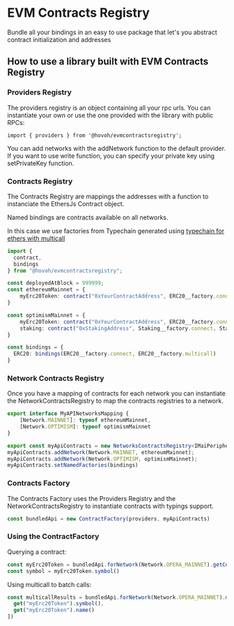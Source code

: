 # EVM Contracts Registry

Bundle all your bindings in an easy to use package that let's you abstract contract initialization and addresses

## How to use a library built with EVM Contracts Registry

### Providers Registry

The providers registry is an object containing all your rpc urls. You can instantiate your own or
use the one provided with the library with public RPCs:

`import { providers } from '@hovoh/evmcontractsregistry';`

You can add networks with the addNetwork function to the default provider.
If you want to use write function, you can specify your private key using setPrivateKey function.

### Contracts Registry

The Contracts Registry are mappings the addresses with a function to instanciate 
the EthersJs Contract object. 

Named bindings are contracts available on all networks.

In this case we use factories from Typechain generated using [typechain for ethers with multicall](https://github.com/HOVOH/TypeChain/tree/master/packages/target-ethers-multicall)

```typescript
import {
  contract,
  bindings
} from "@hovoh/evmcontractsregistry";

const deployedAtBlock = 999999;
const ethereumMainnet = {
    myErc20Token: contract("0xYourContractAddress", ERC20__factory.connect, ERC20__factory.multicall, deployedAtBlock),
}

const optimismMainnet = {
    myErc20Token: contract("0xYourContractAddress", ERC20__factory.connect, ERC20__factory.multicall, deployedAtBlock),
    staking: contract("0xStakingAddress", Staking__factory.connect, Staking__factory.multicall, 10000)
}

const bindings = {
  ERC20: bindings(ERC20__factory.connect, ERC20__factory.multicall)
}
```

### Network Contracts Registry

Once you have a mapping of contracts for each network you can instantiate the NetworkContractsRegistry to map
the contracts registries to a network.
```typescript
export interface MyAPINetworksMapping {
    [Network.MAINNET]: typeof ethereumMainnet,
    [Network.OPTIMISM]: typeof optimismMainnet
}

export const myApiContracts = new NetworksContractsRegistry<IMaiPeripherals, typeof bindings>()
myApiContracts.addNetwork(Network.MAINNET, ethereumMainnet);
myApiContracts.addNetwork(Network.OPTIMISM, optimismMainnet);
myApiContracts.setNamedFactories(bindings)
```

### Contracts Factory

The Contracts Factory uses the Providers Registry and the NetworkContractsRegistry to instantiate
contracts with typings support.

```typescript
const bundledApi = new ContractFactory(providers, myApiContracts)
```

### Using the ContractFactory

Querying a contract:
```typescript
const myErc20Token = bundledApi.forNetwork(Network.OPERA_MAINNET).getContractInstance("myErc20Token");
const symbol = myErc20Token.symbol()
```

Using multicall to batch calls:
```typescript
const multicallResults = bundledApi.forNetwork(Network.OPERA_MAINNET).multicall((get) => [
  get("myErc20Token").symbol(),
  get("myErc20Token").name()
])
```


